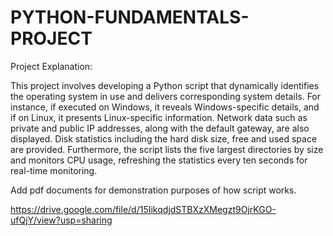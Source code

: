 # PYTHON-FUNDAMENTALS-PROJECT

Project Explanation:

This project involves developing a Python script that dynamically identifies the operating system in use and delivers corresponding system details. For instance, if executed on Windows, it reveals Windows-specific details, and if on Linux, it presents Linux-specific information. Network data such as private and public IP addresses, along with the default gateway, are also displayed. Disk statistics including the hard disk size, free and used space are provided. Furthermore, the script lists the five largest directories by size and monitors CPU usage, refreshing the statistics every ten seconds for real-time monitoring.

Add pdf documents for demonstration purposes of how script works.

https://drive.google.com/file/d/15IikqdjdSTBXzXMegzt9OjrKGO-ufQjY/view?usp=sharing
